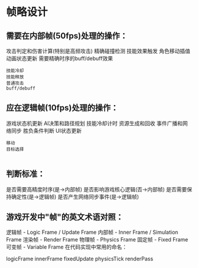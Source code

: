# 帧略设计


## 需要在内部帧(50fps)处理的操作：

攻击判定和伤害计算(特别是高频攻击)
精确碰撞检测
技能效果触发
角色移动插值
动画状态更新
需要精确时序的buff/debuff效果

```
技能冷却
技能释放
普通攻击
buff/debuff
```

## 应在逻辑帧(10fps)处理的操作：

游戏状态机更新
AI决策和路径规划
技能冷却计时
资源生成和回收
事件广播和网络同步
胜负条件判断
UI状态更新


```
移动
目标选择


```

## 判断标准：

是否需要高精度时序(是→内部帧)
是否影响游戏核心逻辑(否→内部帧)
是否需要保持确定性(是→逻辑帧)
是否产生网络同步事件(是→逻辑帧)



## 游戏开发中"帧"的英文术语对照：

逻辑帧 - Logic Frame / Update Frame
内部帧 - Inner Frame / Simulation Frame
渲染帧 - Render Frame
物理帧 - Physics Frame
固定帧 - Fixed Frame
可变帧 - Variable Frame
在代码实现中常用的命名：

logicFrame
innerFrame
fixedUpdate
physicsTick
renderPass